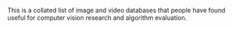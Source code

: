This is a collated list of image and video databases that people have found useful for computer vision research and algorithm evaluation.
